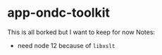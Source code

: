 # app-ondc-toolkit

This is all borked but I want to keep for now
Notes:
* need node 12 because of `libxslt`
